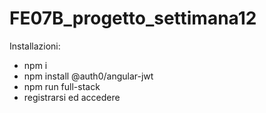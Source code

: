 # FE07B_progetto_settimana12

Installazioni:

- npm i
- npm install @auth0/angular-jwt
- npm run full-stack
- registrarsi ed accedere

